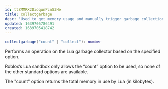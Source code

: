 ```yaml
---
id: ttZMMRX2DioqunPcnS3He
title: collectgarbage
desc: 'Used to get memory usage and manually trigger garbage collection.'
updated: 1639705786491
created: 1639705418742
---
```

```Lua
collectgarbage("count" | "collect"): number
```
Performs an operation on the Lua garbage collector based on the specified option.

Roblox’s Lua sandbox only allows the “count” option to be used, so none of the other standard options are available.

The "count" option returns the total memory in use by Lua (in kilobytes).